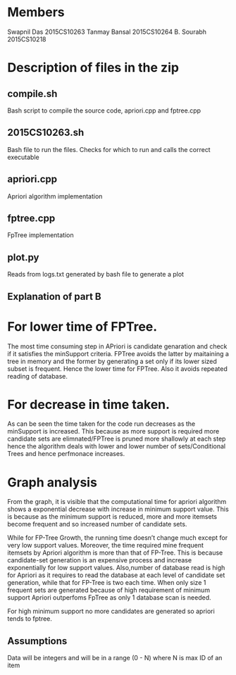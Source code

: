 # Members
Swapnil Das 2015CS10263
Tanmay Bansal 2015CS10264
B. Sourabh 2015CS10218

# Description of files in the zip

## compile.sh
Bash script to compile the source code, apriori.cpp and fptree.cpp

## 2015CS10263.sh
Bash file to run the files. Checks for which to run and calls the correct executable

## apriori.cpp
Apriori algorithm implementation

## fptree.cpp
FpTree implementation

## plot.py
Reads from logs.txt generated by bash file to generate a plot

## Explanation of part B

# For lower time of FPTree.
The most time consuming step in APriori is candidate genaration and check if it satisfies the minSupport criteria. FPTree avoids the latter by maitaining a tree in memory and the former by generating a set only if its lower sized subset is frequent. Hence the lower time for FPTree. Also it avoids repeated reading of database.

# For decrease in time taken.
As can be seen the time taken for the code run decreases as the minSupport is increased. This because as more support is required more candidate sets are elimnated/FPTree is pruned more shallowly at each step hence the algorithm deals with lower and lower number of sets/Conditional Trees and hence perfmonace increases. 

# Graph analysis
From the graph, it is visible that the computational time for apriori algorithm shows a exponential decrease with increase in minimum support value. This is because as the minimum support is reduced, more and more itemsets become frequent and so increased number of candidate sets. 

While for FP-Tree Growth, the running time doesn’t change much except for very low support values. Moreover, the time required mine frequent itemsets by Apriori algorithm is more than that of FP-Tree. This is because candidate-set generation is an expensive process and increase exponentially for low support values. Also,number of database read is high for Apriori as it requires to read the database at each level of candidate set generation, while that for FP-Tree is two each time. When only size 1 frequent sets are generated because of high requirement of minimum support Apriori outperfoms FpTree as only 1 database scan is needed.

For high minimum support no more candidates are generated so apriori tends to fptree.

## Assumptions
Data will be integers and will be in a range (0 - N) where N is max ID of an item

